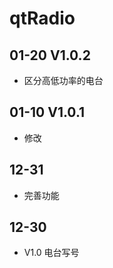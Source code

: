 # qtRadio

## 01-20 V1.0.2

- 区分高低功率的电台

## 01-10 V1.0.1

- 修改

## 12-31

- 完善功能

## 12-30

- V1.0 电台写号
